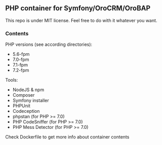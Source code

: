 ## PHP container for Symfony/OroCRM/OroBAP

This repo is under MIT license. Feel free to do with it whatever you want.

### Contents

PHP versions (see according directories):
- 5.6-fpm
- 7.0-fpm
- 7.1-fpm
- 7.2-fpm

Tools:
- NodeJS & npm
- Composer
- Symfony installer
- PHPUnit
- Codeception
- phpstan (for PHP >= 7.0)
- PHP CodeSniffer (for PHP >= 7.0)
- PHP Mess Detector (for PHP >= 7.0)

Check Dockerfile to get more info about container contents

